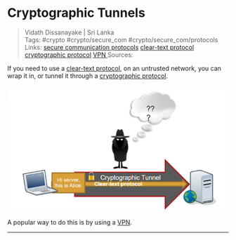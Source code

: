 # Cryptographic Tunnels

> Vidath Dissanayake | Sri Lanka  
> Tags: #crypto #crypto/secure_com #crypto/secure_com/protocols  
> Links: [secure communication protocols](secure%20communication%20protocols.md) [clear-text protocol](clear-text%20protocol.md) [cryptographic protocol](cryptographic%20protocol.md) [VPN ](VPN.md) 
> Sources:  

If you need to use a [clear-text protocol](clear-text%20protocol.md), on an untrusted network, you can wrap it in, or tunnel it through a [cryptographic protocol](cryptographic%20protocol.md).

![cryptographic tunnel](assets/images/cryptographic%20tunnel.png)

A popular way to do this is by using a [VPN](VPN.md).

---
